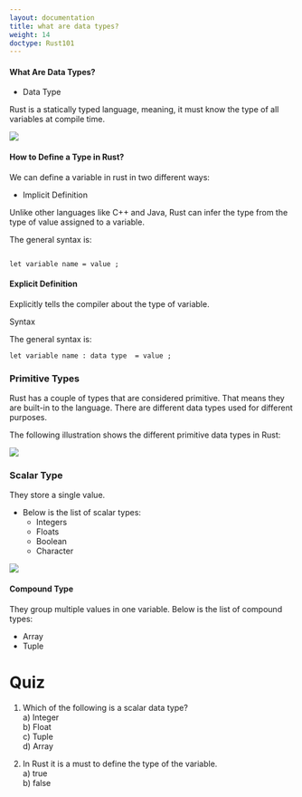 ```yaml
---
layout: documentation
title: what are data types?
weight: 14
doctype: Rust101
---
```



#### What Are Data Types?

- Data Type

Rust is a statically typed language, meaning, it must know the type of all variables at compile time.

![](https://raw.githubusercontent.com/sangam14/RustLabs/master/img/data-type.png)

#### How to Define a Type in Rust?

We can define a variable in rust in two different ways:

- Implicit Definition 

Unlike other languages like C++ and Java, Rust can infer the type from the type of value assigned to a variable.


The general syntax is:

```

let variable name = value ;

```

#### Explicit Definition 

Explicitly tells the compiler about the type of variable.

Syntax 

The general syntax is:

```
let variable name : data type  = value ;

```

### Primitive Types

Rust has a couple of types that are considered primitive. That means they are built-in to the language. There are different data types used for different purposes.

The following illustration shows the different primitive data types in Rust:

![](https://raw.githubusercontent.com/sangam14/RustLabs/master/img/data-type-tree.png)

### Scalar Type

They store a single value.
- Below is the list of scalar types:
   - Integers
   - Floats
   - Boolean
   - Character
   
 ![](https://raw.githubusercontent.com/sangam14/RustLabs/master/img/data_scalar-type.png)
   
#### Compound Type

They group multiple values in one variable. Below is the list of compound types:
- Array
- Tuple


# Quiz 
1. Which of the following is a scalar data type? <br> 
a) Integer <br> 
b) Float <br>
c) Tuple <br> 
d) Array <br> 


2. In Rust it is a must to define the type of the variable. <br>
a) true <br>
b) false <br> 






   





